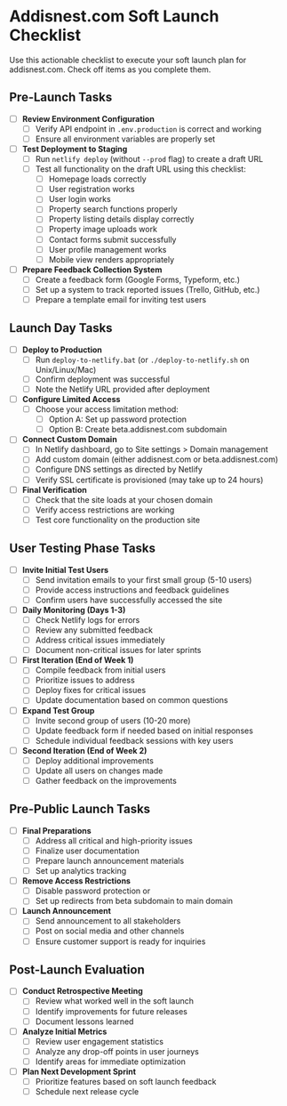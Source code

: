 # Addisnest.com Soft Launch Checklist

Use this actionable checklist to execute your soft launch plan for addisnest.com. Check off items as you complete them.

## Pre-Launch Tasks

- [ ] **Review Environment Configuration**
  - [ ] Verify API endpoint in `.env.production` is correct and working
  - [ ] Ensure all environment variables are properly set

- [ ] **Test Deployment to Staging**
  - [ ] Run `netlify deploy` (without `--prod` flag) to create a draft URL
  - [ ] Test all functionality on the draft URL using this checklist:
    - [ ] Homepage loads correctly
    - [ ] User registration works
    - [ ] User login works
    - [ ] Property search functions properly
    - [ ] Property listing details display correctly
    - [ ] Property image uploads work
    - [ ] Contact forms submit successfully
    - [ ] User profile management works
    - [ ] Mobile view renders appropriately

- [ ] **Prepare Feedback Collection System**
  - [ ] Create a feedback form (Google Forms, Typeform, etc.)
  - [ ] Set up a system to track reported issues (Trello, GitHub, etc.)
  - [ ] Prepare a template email for inviting test users

## Launch Day Tasks

- [ ] **Deploy to Production**
  - [ ] Run `deploy-to-netlify.bat` (or `./deploy-to-netlify.sh` on Unix/Linux/Mac)
  - [ ] Confirm deployment was successful
  - [ ] Note the Netlify URL provided after deployment

- [ ] **Configure Limited Access**
  - [ ] Choose your access limitation method:
    - [ ] Option A: Set up password protection
    - [ ] Option B: Create beta.addisnest.com subdomain

- [ ] **Connect Custom Domain**
  - [ ] In Netlify dashboard, go to Site settings > Domain management
  - [ ] Add custom domain (either addisnest.com or beta.addisnest.com)
  - [ ] Configure DNS settings as directed by Netlify
  - [ ] Verify SSL certificate is provisioned (may take up to 24 hours)

- [ ] **Final Verification**
  - [ ] Check that the site loads at your chosen domain
  - [ ] Verify access restrictions are working
  - [ ] Test core functionality on the production site

## User Testing Phase Tasks

- [ ] **Invite Initial Test Users**
  - [ ] Send invitation emails to your first small group (5-10 users)
  - [ ] Provide access instructions and feedback guidelines
  - [ ] Confirm users have successfully accessed the site

- [ ] **Daily Monitoring (Days 1-3)**
  - [ ] Check Netlify logs for errors
  - [ ] Review any submitted feedback
  - [ ] Address critical issues immediately
  - [ ] Document non-critical issues for later sprints

- [ ] **First Iteration (End of Week 1)**
  - [ ] Compile feedback from initial users
  - [ ] Prioritize issues to address
  - [ ] Deploy fixes for critical issues
  - [ ] Update documentation based on common questions

- [ ] **Expand Test Group**
  - [ ] Invite second group of users (10-20 more)
  - [ ] Update feedback form if needed based on initial responses
  - [ ] Schedule individual feedback sessions with key users

- [ ] **Second Iteration (End of Week 2)**
  - [ ] Deploy additional improvements
  - [ ] Update all users on changes made
  - [ ] Gather feedback on the improvements

## Pre-Public Launch Tasks

- [ ] **Final Preparations**
  - [ ] Address all critical and high-priority issues
  - [ ] Finalize user documentation
  - [ ] Prepare launch announcement materials
  - [ ] Set up analytics tracking

- [ ] **Remove Access Restrictions**
  - [ ] Disable password protection or
  - [ ] Set up redirects from beta subdomain to main domain

- [ ] **Launch Announcement**
  - [ ] Send announcement to all stakeholders
  - [ ] Post on social media and other channels
  - [ ] Ensure customer support is ready for inquiries

## Post-Launch Evaluation

- [ ] **Conduct Retrospective Meeting**
  - [ ] Review what worked well in the soft launch
  - [ ] Identify improvements for future releases
  - [ ] Document lessons learned

- [ ] **Analyze Initial Metrics**
  - [ ] Review user engagement statistics
  - [ ] Analyze any drop-off points in user journeys
  - [ ] Identify areas for immediate optimization

- [ ] **Plan Next Development Sprint**
  - [ ] Prioritize features based on soft launch feedback
  - [ ] Schedule next release cycle
